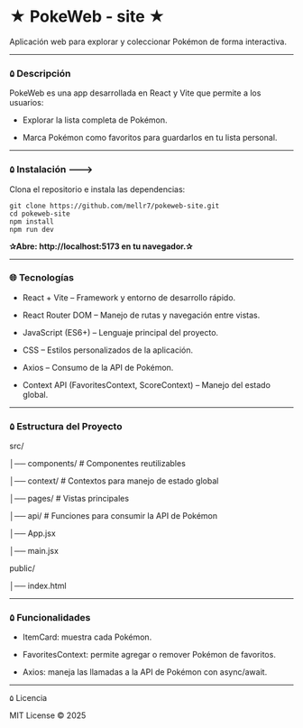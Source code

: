 # ★ PokeWeb - site ★ 

Aplicación web para explorar y coleccionar Pokémon de forma interactiva.
_________________

### ۵ Descripción

PokeWeb es una app desarrollada en React y Vite que permite a los usuarios:

- Explorar la lista completa de Pokémon.

- Marca Pokémon como favoritos para guardarlos en tu lista personal.
______________

### ۵ Instalación --->

Clona el repositorio e instala las dependencias:

```
git clone https://github.com/mellr7/pokeweb-site.git
cd pokeweb-site
npm install
npm run dev
```

**✰Abre: http://localhost:5173 en tu navegador.✰**

____________________

### 🌐 Tecnologías

- React + Vite – Framework y entorno de desarrollo rápido.

- React Router DOM – Manejo de rutas y navegación entre vistas.

- JavaScript (ES6+) – Lenguaje principal del proyecto.

- CSS – Estilos personalizados de la aplicación.

- Axios – Consumo de la API de Pokémon.

- Context API (FavoritesContext, ScoreContext) – Manejo del estado global.

____________________

### ۵ Estructura del Proyecto
src/

│── components/      # Componentes reutilizables 

│── context/         # Contextos para manejo de estado global

│── pages/           # Vistas principales

│── api/             # Funciones para consumir la API de Pokémon

│── App.jsx

│── main.jsx

public/

│── index.html

_______________________

### ۵ Funcionalidades

- ItemCard: muestra cada Pokémon.

- FavoritesContext: permite agregar o remover Pokémon de favoritos.

- Axios: maneja las llamadas a la API de Pokémon con async/await.

______________

۵ Licencia

MIT License © 2025
